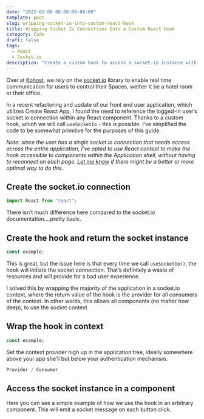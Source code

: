 ```yaml
---
date: "2022-02-09 08:00:00-08:00"
template: post
slug: wrapping-socket-io-into-custom-react-hook
title: Wrapping Socket.Io Connections Into a Custom React Hook
category: Code
draft: false
tags:
  - React
  - Socket.io
description: "Create a custom hook to access a socket.io instance within any React component"
---
```


Over at [Kohost](https://kohost.io), we rely on the [socket.io](http://socket.io) library to enable real time communication for users to control their Spaces, wether it be a hotel room or their office.

In a recent refactoring and update of our front end user application, which utilizes Create React App, I found the need to reference the logged-in user’s socket.io connection within any React component. Thanks to a custom hook, which we will call `useSocketIo` - this is possible. I’ve simplified the code to be somewhat primitive for the purposes of this guide. 

*Note: since the user has a single socket.io connection that needs access across the entire application, I’ve opted to use React context to make the hook accessible to components within the Application shell, without having to reconnect on each page. [Let me know](https://twitter.com/itrogers) if there might be a better or more optimal way to do this.* 

## Create the socket.io connection

```jsx
import React from "react";
```

There isn’t much difference here compared to the socket.io documentation….pretty basic.

## Create the hook and return the socket instance

```jsx
const example;
```

This is great, but the issue here is that every time we call `useSocketIo()`, the hook will initiate the socket connection. That’s definitely a waste of resources and will provide for a bad user experience.

I solved this by wrapping the majority of the application in a socket.io context, where the return value of the hook is the provider for all consumers of the context. In other words, this allows all components (no matter how deep), to use the socket context 

## Wrap the hook in context

```jsx
const example;
```

Set the context provider high up in the application tree, ideally somewhere above your app she’ll but below your authentication mechanism.

```jsx
Provider / Consumer
```

## Access the socket instance in a component

Here you can see a simple example of how we use the hook in an arbitrary component. This will emit a socket message on each button click.

```jsx

```
